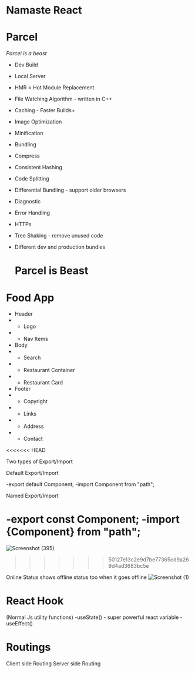 # Namaste React 

# Parcel
*Parcel is a beast*
- Dev Build
- Local Server
-  HMR = Hot Module Replacement 
- File Watching Algorithm - written in C++
- Caching - Faster Builds+
- Image Optimization
- Minification
- Bundling
- Compress
- Consistent Hashing
- Code Splitting
- Differential Bundling - support older browsers
- Diagnostic
- Error Handling
- HTTPs
- Tree Shaking - remove unused code
- Different dev and production bundles

  # Parcel is Beast

# Food App


  * Header
  * - Logo
  * - Nav Items
  * Body
  * - Search
  * - Restaurant Container
  * - Restaurant Card
  * Footer
  * - Copyright
  * - Links
  * - Address
  * - Contact

<<<<<<< HEAD


Two types of Export/Import

Default Export/Import

-export default Component;
-import Component from "path";

Named Export/Import

-export const Component;
-import {Component} from "path";
=======
![Screenshot (395)](https://github.com/krunalbhongade/namaste-react/assets/126875304/ab81860e-dfe1-41d6-b3e0-216bd9a2841c)
>>>>>>> 50127e13c2e9d7be77365cd9a269d4ad3683bc5e

Online Status
shows offline status too when it goes offline
![Screenshot (1)](https://github.com/krunalbhongade/namaste-react/assets/126875304/cc4d2011-5171-4b01-a0e1-55a0f411a875)

# React Hook
(Normal Js utility functions)
-useState() - super powerful react variable
-useEffect()

# Routings
Client side Routing
Server side Routing
